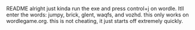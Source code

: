 README
alright just kinda run the exe and press control+j on wordle. Itll enter the words: jumpy, brick, glent, waqfs, and vozhd. this only works on wordlegame.org. this is not cheating, it just starts off extremely quickly.
